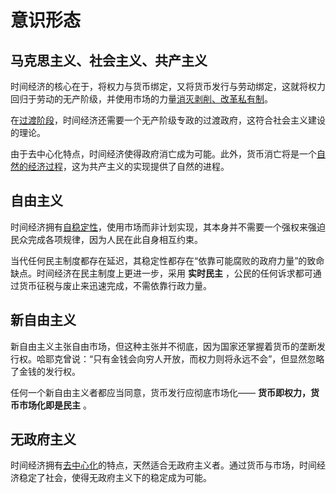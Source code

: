 # 意识形态
## 马克思主义、社会主义、共产主义

时间经济的核心在于，将权力与货币绑定，又将货币发行与劳动绑定，这就将权力回归于劳动的无产阶级，并使用市场的力量[消灭剥削、改革私有制](2.优势.md)。

在[过渡阶段](1.规则/1.2.延伸规则.md#public-power)，时间经济还需要一个无产阶级专政的过渡政府，这符合社会主义建设的理论。

由于去中心化特点，时间经济使得政府消亡成为可能。此外，货币消亡将是一个[自然的经济过程](2.优势.md#deflation)，这为共产主义的实现提供了自然的进程。

## 自由主义

时间经济拥有[自稳定性](2.优势.md#decentralization)，使用市场而非计划实现，其本身并不需要一个强权来强迫民众完成各项规律，因为人民在此自身相互约束。

当代任何民主制度都存在延迟，其稳定性都存在“依靠可能腐败的政府力量”的致命缺点。时间经济在民主制度上更进一步，采用 **实时民主** ，公民的任何诉求都可通过货币征税与废止来迅速完成，不需依靠行政力量。

## 新自由主义

新自由主义主张自由市场，但这种主张并不彻底，因为国家还掌握着货币的垄断发行权。哈耶克曾说：“只有金钱会向穷人开放，而权力则将永远不会”，但显然忽略了金钱的发行权。

任何一个新自由主义者都应当同意，货币发行应彻底市场化—— **货币即权力，货币市场化即是民主** 。

## 无政府主义

时间经济拥有[去中心化](2.优势.md#decentralization)的特点，天然适合无政府主义者。通过货币与市场，时间经济稳定了社会，使得无政府主义下的稳定成为可能。
